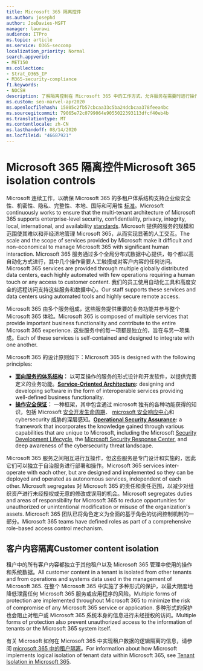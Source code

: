 ```yaml
---
title: Microsoft 365 隔离控件
ms.author: josephd
author: JoeDavies-MSFT
manager: laurawi
audience: ITPro
ms.topic: article
ms.service: O365-seccomp
localization_priority: Normal
search.appverid:
- MET150
ms.collection:
- Strat_O365_IP
- M365-security-compliance
f1.keywords:
- NOCSH
description: 了解隔离控制在 Microsoft 365 中的工作方式，允许服务在需要时进行操作或保持自治。
ms.custom: seo-marvel-apr2020
ms.openlocfilehash: 15805c2fb57cbcaa33c5ba24dcbcaa378feea4bc
ms.sourcegitcommit: 79065e72c0799064e9055022393113dfcf40eb4b
ms.translationtype: MT
ms.contentlocale: zh-CN
ms.lasthandoff: 08/14/2020
ms.locfileid: "46687921"
---
```

# <a name="microsoft-365-isolation-controls"></a><span data-ttu-id="80581-103">Microsoft 365 隔离控件</span><span class="sxs-lookup"><span data-stu-id="80581-103">Microsoft 365 isolation controls</span></span> 

<span data-ttu-id="80581-104">Microsoft 连续工作，以确保 Microsoft 365 的多租户体系结构支持企业级安全性、机密性、隐私、完整性、本地、国际和可用性 [标准](https://www.microsoft.com/TrustCenter/Compliance?service=Office#Icons)。</span><span class="sxs-lookup"><span data-stu-id="80581-104">Microsoft continuously works to ensure that the multi-tenant architecture of Microsoft 365 supports enterprise-level security, confidentiality, privacy, integrity, local, international, and availability [standards](https://www.microsoft.com/TrustCenter/Compliance?service=Office#Icons).</span></span> <span data-ttu-id="80581-105">Microsoft 提供的服务的规模和范围使其难以和非经济地管理 Microsoft 365，从而实现显著的人工交互。</span><span class="sxs-lookup"><span data-stu-id="80581-105">The scale and the scope of services provided by Microsoft make it difficult and non-economical to manage Microsoft 365 with significant human interaction.</span></span> <span data-ttu-id="80581-106">Microsoft 365 服务通过多个全局分布式数据中心提供，每个都以高自动化方式进行，其中几个操作需要人工触摸或对客户内容的任何访问。</span><span class="sxs-lookup"><span data-stu-id="80581-106">Microsoft 365 services are provided through multiple globally distributed data centers, each highly automated with few operations requiring a human touch or any access to customer content.</span></span> <span data-ttu-id="80581-107">我们的员工使用自动化工具和高度安全的远程访问支持这些服务和数据中心。</span><span class="sxs-lookup"><span data-stu-id="80581-107">Our staff supports these services and data centers using automated tools and highly secure remote access.</span></span> 

<span data-ttu-id="80581-108">Microsoft 365 由多个服务组成，这些服务提供重要的业务功能并参与整个 Microsoft 365 体验。</span><span class="sxs-lookup"><span data-stu-id="80581-108">Microsoft 365 is composed of multiple services that provide important business functionality and contribute to the entire Microsoft 365 experience.</span></span> <span data-ttu-id="80581-109">这些服务中的每一项都是独立的，旨在与另一项集成。</span><span class="sxs-lookup"><span data-stu-id="80581-109">Each of these services is self-contained and designed to integrate with one another.</span></span>

<span data-ttu-id="80581-110">Microsoft 365 的设计原则如下：</span><span class="sxs-lookup"><span data-stu-id="80581-110">Microsoft 365 is designed with the following principles:</span></span>

 - <span data-ttu-id="80581-111">**[面向服务的体系结构](https://docs.microsoft.com/previous-versions/aa480021(v=msdn.10))：** 以可互操作的服务的形式设计和开发软件，以提供完善定义的业务功能。</span><span class="sxs-lookup"><span data-stu-id="80581-111">**[Service-Oriented Architecture](https://docs.microsoft.com/previous-versions/aa480021(v=msdn.10)):** designing and developing software in the form of interoperable services providing well-defined business functionality.</span></span>
 - <span data-ttu-id="80581-112">**[操作安全保证](https://www.microsoft.com/download/details.aspx?id=40872)：** 一种框架，其中包含通过 microsoft 独有的各种功能获得的知识，包括 Microsoft [安全开发生命周期](https://www.microsoft.com/sdl/default.aspx)、 [microsoft 安全响应中心](https://technet.microsoft.com/library/dn440717.aspx)和 cybersecurity 威胁的深层感知。</span><span class="sxs-lookup"><span data-stu-id="80581-112">**[Operational Security Assurance](https://www.microsoft.com/download/details.aspx?id=40872):** a framework that incorporates the knowledge gained through various capabilities that are unique to Microsoft, including the Microsoft [Security Development Lifecycle](https://www.microsoft.com/sdl/default.aspx), the [Microsoft Security Response Center](https://technet.microsoft.com/library/dn440717.aspx), and deep awareness of the cybersecurity threat landscape.</span></span>

<span data-ttu-id="80581-113">Microsoft 365 服务之间相互进行互操作，但这些服务是专门设计和实施的，因此它们可以独立于自治服务进行部署和操作。</span><span class="sxs-lookup"><span data-stu-id="80581-113">Microsoft 365 services inter-operate with each other, but are designed and implemented so they can be deployed and operated as autonomous services, independent of each other.</span></span> <span data-ttu-id="80581-114">Microsoft segregates 对 Microsoft 365 的责任和责任范围，以减少对组织资产进行未经授权或无意的修改或误用的机会。</span><span class="sxs-lookup"><span data-stu-id="80581-114">Microsoft segregates duties and areas of responsibility for Microsoft 365 to reduce opportunities for unauthorized or unintentional modification or misuse of the organization's assets.</span></span> <span data-ttu-id="80581-115">Microsoft 365 团队已将角色定义为全面的基于角色的访问控制机制的一部分。</span><span class="sxs-lookup"><span data-stu-id="80581-115">Microsoft 365 teams have defined roles as part of a comprehensive role-based access control mechanism.</span></span>

## <a name="customer-content-isolation"></a><span data-ttu-id="80581-116">客户内容隔离</span><span class="sxs-lookup"><span data-stu-id="80581-116">Customer content isolation</span></span>

<span data-ttu-id="80581-117">租户中的所有客户内容都独立于其他租户以及 Microsoft 365 管理中使用的操作和系统数据。</span><span class="sxs-lookup"><span data-stu-id="80581-117">All customer content in a tenant is isolated from other tenants and from operations and systems data used in the management of Microsoft 365.</span></span> <span data-ttu-id="80581-118">在整个 Microsoft 365 中实施了多种形式的保护，以最大限度地降低泄露任何 Microsoft 365 服务或应用程序的风险。</span><span class="sxs-lookup"><span data-stu-id="80581-118">Multiple forms of protection are implemented throughout Microsoft 365 to minimize the risk of compromise of any Microsoft 365 service or application.</span></span> <span data-ttu-id="80581-119">多种形式的保护也会阻止对租户或 Microsoft 365 系统本身的信息进行未经授权的访问。</span><span class="sxs-lookup"><span data-stu-id="80581-119">Multiple forms of protection also prevent unauthorized access to the information of tenants or the Microsoft 365 system itself.</span></span>

<span data-ttu-id="80581-120">有关 Microsoft 如何在 Microsoft 365 中实现租户数据的逻辑隔离的信息，请参阅 [microsoft 365 中的租户隔离](microsoft-365-tenant-isolation-overview.md)。</span><span class="sxs-lookup"><span data-stu-id="80581-120">For information about how Microsoft implements logical isolation of tenant data within Microsoft 365, see [Tenant Isolation in Microsoft 365](microsoft-365-tenant-isolation-overview.md).</span></span>
